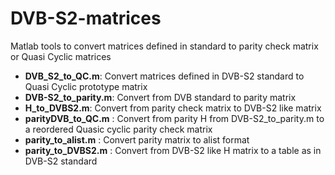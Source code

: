 # DVB-S2-matrices
Matlab tools to convert matrices defined in standard to parity check matrix or Quasi Cyclic matrices 

* **DVB_S2_to_QC.m**: Convert matrices defined in DVB-S2 standard to Quasi Cyclic prototype matrix
* **DVB-S2_to_parity.m**: Convert from DVB standard to parity matrix
* **H_to_DVBS2.m**: Convert from parity check matrix to DVB-S2 like matrix
* **parityDVB_to_QC.m** : Convert from parity H from DVB-S2_to_parity.m to a reordered Quasic cyclic parity check matrix
* **parity_to_alist.m** : Convert parity matrix to alist format
* **parity_to_DVBS2.m** : Convert from DVB-S2 like H matrix to a table as in DVB-S2 standard

